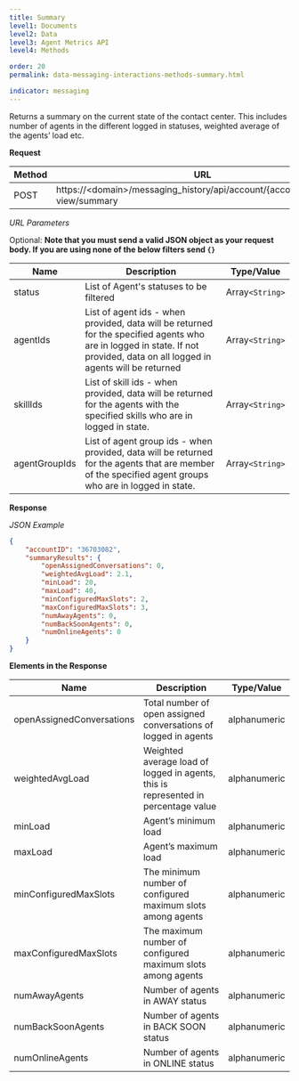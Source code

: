 ```yaml
---
title: Summary
level1: Documents
level2: Data
level3: Agent Metrics API
level4: Methods

order: 20
permalink: data-messaging-interactions-methods-summary.html

indicator: messaging
---
```


Returns a summary on the current state of the contact center. This includes number of agents in the different logged in statuses, weighted average of the agents’ load etc.

**Request**

| Method   |      URL     |
|----------|-------------|
| POST |  https://&lt;domain>/messaging_history/api/account/{accountID}/agent-view/summary   |

_URL Parameters_

Optional:
**Note that you must send a valid JSON object as your request body. If you are using none of the below filters send `{}`**

| Name   |      Description      |  Type/Value |
|----------|-------------|------|
| status |  List of Agent's statuses to be filtered   | Array`<String>`|
| agentIds |  List of agent ids - when provided, data will be returned for the specified agents who are in logged in state. If not provided, data on all logged in agents will be returned   | Array`<String>`|
| skillIds|  List of skill ids - when provided, data will be returned for the agents with the specified skills who are in logged in state.   | Array`<String>`|
| agentGroupIds|  List of agent group ids - when provided, data will be returned for the agents that are member of the specified agent groups who are in logged in state.   | Array`<String>`|

**Response**

_JSON Example_

```json
{
	"accountID": "36703082",
	"summaryResults": {
		"openAssignedConversations": 0,
		"weightedAvgLoad": 2.1,
		"minLoad": 20,
		"maxLoad": 40,
		"minConfiguredMaxSlots": 2,
		"maxConfiguredMaxSlots": 3,
		"numAwayAgents": 0,
		"numBackSoonAgents": 0,
		"numOnlineAgents": 0
	}
}
```

**Elements in the Response**

| Name   |      Description      |  Type/Value |
|----------|-------------|------|
| openAssignedConversations|  Total number of open assigned conversations of logged in agents    | alphanumeric |
| weightedAvgLoad |  Weighted average load of logged in agents, this is represented in percentage value  | alphanumeric |
| minLoad|  Agent’s minimum load    | alphanumeric |
| maxLoad|  Agent’s maximum load    | alphanumeric |
| minConfiguredMaxSlots |  The minimum number of configured maximum slots among agents   | alphanumeric |
| maxConfiguredMaxSlots|  The maximum number of configured maximum slots among agents   | alphanumeric |
| numAwayAgents |  Number of agents in AWAY status    | alphanumeric |
| numBackSoonAgents|  Number of agents in BACK SOON status   | alphanumeric |
| numOnlineAgents|  Number of agents in ONLINE status   | alphanumeric |
